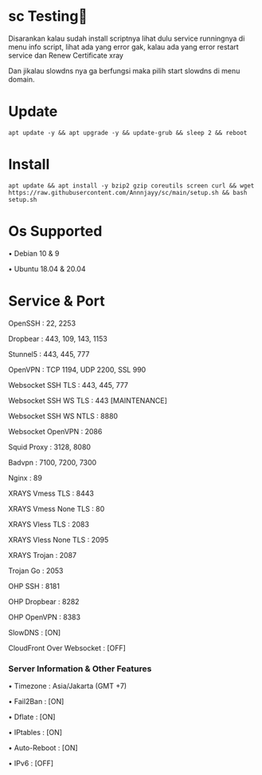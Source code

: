 # sc Testing🗿

 Disarankan kalau sudah install scriptnya
lihat dulu service runningnya di menu info script,
lihat ada yang error gak, kalau ada yang error
restart service dan Renew Certificate xray

 Dan jikalau slowdns nya ga berfungsi
maka pilih start slowdns di menu domain.

# Update
````
apt update -y && apt upgrade -y && update-grub && sleep 2 && reboot
````
# Install
````
apt update && apt install -y bzip2 gzip coreutils screen curl && wget https://raw.githubusercontent.com/Annnjayy/sc/main/setup.sh && bash setup.sh
````
# Os Supported

• Debian 10 & 9

• Ubuntu 18.04 & 20.04

# Service & Port

 OpenSSH                   : 22, 2253

 Dropbear                  : 443, 109, 143, 1153

 Stunnel5                  : 443, 445, 777

 OpenVPN                   : TCP 1194, UDP 2200, SSL 990

 Websocket SSH TLS         : 443, 445, 777

 Websocket SSH WS TLS      : 443 [MAINTENANCE]

 Websocket SSH WS NTLS     : 8880

 Websocket OpenVPN         : 2086

 Squid Proxy               : 3128, 8080

 Badvpn                    : 7100, 7200, 7300

 Nginx                     : 89

 XRAYS Vmess TLS           : 8443

 XRAYS Vmess None TLS      : 80

 XRAYS Vless TLS           : 2083

 XRAYS Vless None TLS      : 2095

 XRAYS Trojan              : 2087

 Trojan Go                 : 2053

 OHP SSH                   : 8181

 OHP Dropbear              : 8282

 OHP OpenVPN               : 8383

 SlowDNS                   : [ON]

 CloudFront Over Websocket : [OFF]


 ### Server Information & Other Features

• Timezone                : Asia/Jakarta (GMT +7)

• Fail2Ban                : [ON]

• Dflate                  : [ON]

• IPtables                : [ON]

• Auto-Reboot             : [ON]

• IPv6                    : [OFF]

